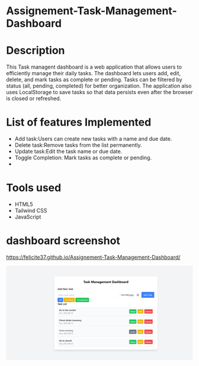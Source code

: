 # Assignement-Task-Management-Dashboard
# Description
This Task managent dashboard is a web application that allows users to efficiently manage their daily tasks. The dashboard lets users add, edit, delete, and mark tasks as complete or pending. Tasks can be filtered by status (all, pending, completed) for better organization. The application also uses LocalStorage to save tasks so that data persists even after the browser is closed or refreshed.




# List of features Implemented
- Add task:Users can create new tasks with a name and due date.
- Delete task:Remove tasks from the list permanently.
- Update task:Edit the task name or due date.
- Toggle Completion: Mark tasks as complete or pending.
- 

# Tools used
- HTML5
- Tailwind CSS
- JavaScript
# dashboard screenshot
https://felicite37.github.io/Assignement-Task-Management-Dashboard/

![Dashbord image](image.png)

